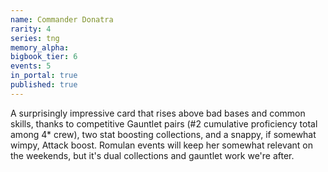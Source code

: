 ```yaml
---
name: Commander Donatra
rarity: 4
series: tng
memory_alpha:
bigbook_tier: 6
events: 5
in_portal: true
published: true
---
```


A surprisingly impressive card that rises above bad bases and common skills, thanks to competitive Gauntlet pairs (#2 cumulative proficiency total among 4* crew), two stat boosting collections, and a snappy, if somewhat wimpy, Attack boost. Romulan events will keep her somewhat relevant on the weekends, but it's dual collections and gauntlet work we're after.
